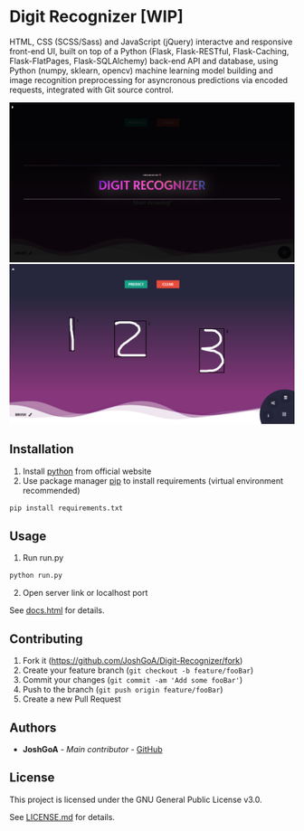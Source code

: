 # Digit Recognizer \[WIP]

HTML, CSS (SCSS/Sass) and JavaScript (jQuery) interactve and responsive front-end UI, built on top of a Python (Flask, Flask-RESTful, Flask-Caching, Flask-FlatPages, Flask-SQLAlchemy) back-end API and database, using Python (numpy, sklearn, opencv) machine learning model building and image recognition preprocessing for asyncronous predictions via encoded requests, integrated with Git source control.

![](screenshots/screenshot(1).png)
![](screenshots/screenshot(2).png)

## Installation

1. Install [python](https://www.python.org/downloads/) from official website
2. Use package manager [pip](https://pip.pypa.io/en/stable/) to install requirements (virtual environment recommended)
```sh
pip install requirements.txt
```

## Usage

1. Run run.py
```python
python run.py
```
2. Open server link or localhost port

See [docs.html](https://github.com/JoshGoA/Digit-Recognizer/blob/master/src/static/pages/docs.html) for details.

## Contributing

1. Fork it (<https://github.com/JoshGoA/Digit-Recognizer/fork>)
2. Create your feature branch (`git checkout -b feature/fooBar`)
3. Commit your changes (`git commit -am 'Add some fooBar'`)
4. Push to the branch (`git push origin feature/fooBar`)
5. Create a new Pull Request

## Authors

* **JoshGoA** - *Main contributor* - [GitHub](https://github.com/JoshGoA)

## License

This project is licensed under the GNU General Public License v3.0.

See [LICENSE.md](LICENSE.md) for details.
